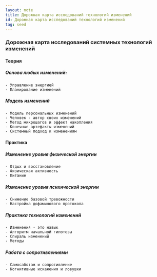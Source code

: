 ```yaml
---
layout: note
title: Дорожная карта исследований технологий изменений
id: Дорожная карта исследований технологий изменений
tag: seed
---
```






### Дорожная карта исследований системных технологий изменений

#### Теория 
##### Основа любых изменений: 
	- Управление энергией
	- Планирование изменений

#####  Модель изменений
	- Модель персональных изменений
	- Человек - автор своих изменений
	- Метод микрошагов и эффект накопления
	- Конечные артефакты изменений
	- Системный подход к изменениям

#### Практика
#####  Изменение уровня физической энергии
	- Отдых и восстановление
	- Физическая активность
	- Питание

#####  Изменение уровня психической энергии
	- Снижение базовой тревожности
	- Настройка дофаминового протокола
	
#####  Практика технологий изменений
	- Изменения - это навык
	- Алгоритм начальной гипотезы
	- Спираль изменений
	- Методы

#####  Работа с сопротивлениями
	- Самосаботаж и сопротивление
	- Когнитивные искажения и ловушки